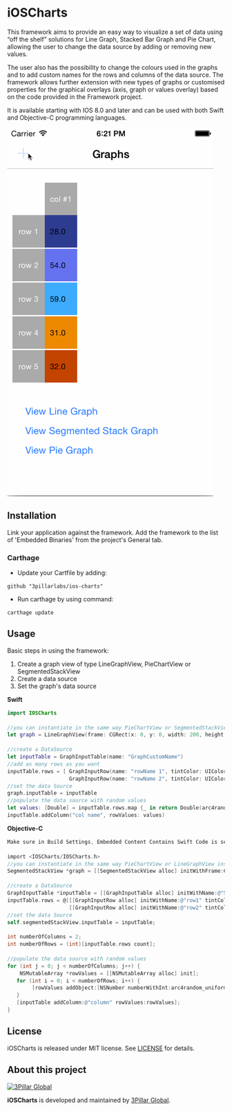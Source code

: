 # iOSCharts

This framework aims to provide an easy way to visualize a set of data using “off the shelf” solutions for Line Graph, Stacked Bar Graph and Pie Chart, allowing the user to change the data source by adding or removing new values. 

The user also has the possibility to change the colours used in the graphs and to add custom names for the rows and columns of the data source. 
The framework allows further extension with new types of graphs or customised properties for the graphical overlays (axis, graph or values overlay) based on the code provided in the Framework project.

It is available starting with IOS 8.0 and later and can be used with both Swift and Objective-C programming languages.

![](screenshots/demoIOSCharts.gif)

## Installation

Link your application against the framework. Add the framework to the list of 'Embedded Binaries' from the project's General tab.

### Carthage

- Update your Cartfile by adding:

```
github "3pillarlabs/ios-charts"
```

- Run carthage by using command:

```
carthage update
```

## Usage

Basic steps in using the framework:

1. Create a graph view of type LineGraphView, PieChartView or SegmentedStackView
2. Create a data source
3. Set the graph's data source

**Swift**

```swift
import IOSCharts

//you can instantiate in the same way PieChartView or SegmentedStackView instead of LineGraphView
let graph = LineGraphView(frame: CGRect(x: 0, y: 0, width: 200, height: 300))

//create a DataSource
let inputTable = GraphInputTable(name: "GraphCustomName")
//add as many rows as you want
inputTable.rows = [ GraphInputRow(name: "rowName 1", tintColor: UIColor.grayColor()),
		            GraphInputRow(name: "rowName 2", tintColor: UIColor.greenColor())]
//set the data Source
graph.inputTable = inputTable
//populate the data source with random values
let values: [Double] = inputTable.rows.map {_ in return Double(arc4random_uniform(100))}
inputTable.addColumn("col name", rowValues: values)

```
**Objective-C**

```Objective-C
Make sure in Build Settings, Embedded Content Contains Swift Code is set to "YES"

import <IOSCharts/IOSCharts.h>
//you can instantiate in the same way PieChartView or LineGraphView instead of SegmentedStackView
SegmentedStackView *graph = [[SegmentedStackView alloc] initWithFrame:CGRectMake(0, 0, 200, 300)];

//create a DataSource
GraphInputTable *inputTable = [[GraphInputTable alloc] initWithName:@"SegmentedStackView"];
inputTable.rows = @[[[GraphInputRow alloc] initWithName:@"row1" tintColor:[UIColor redColor]],
					[[GraphInputRow alloc] initWithName:@"row2" tintColor:[UIColor greenColor]]];
//set the data Source					
self.segmentedStackView.inputTable = inputTable;
    
int numberOfColumns = 2;
int numberOfRows = (int)[inputTable.rows count];

//populate the data source with random values    
for (int j = 0; j < numberOfColumns; j++) {
	NSMutableArray *rowValues = [[NSMutableArray alloc] init];
   for (int i = 0; i < numberOfRows; i++) {
   		[rowValues addObject:[NSNumber numberWithInt:arc4random_uniform(100)]];
   }
   [inputTable addColumn:@"column" rowValues:rowValues];
}					

```

## License

iOSCharts is released under MIT license. See [LICENSE](LICENSE) for details.  

## About this project

[![3Pillar Global](https://www.3pillarglobal.com/wp-content/themes/base/library/images/logo_3pg.png)](http://www.3pillarglobal.com/)

**iOSCharts** is developed and maintained by [3Pillar Global](http://www.3pillarglobal.com/).
